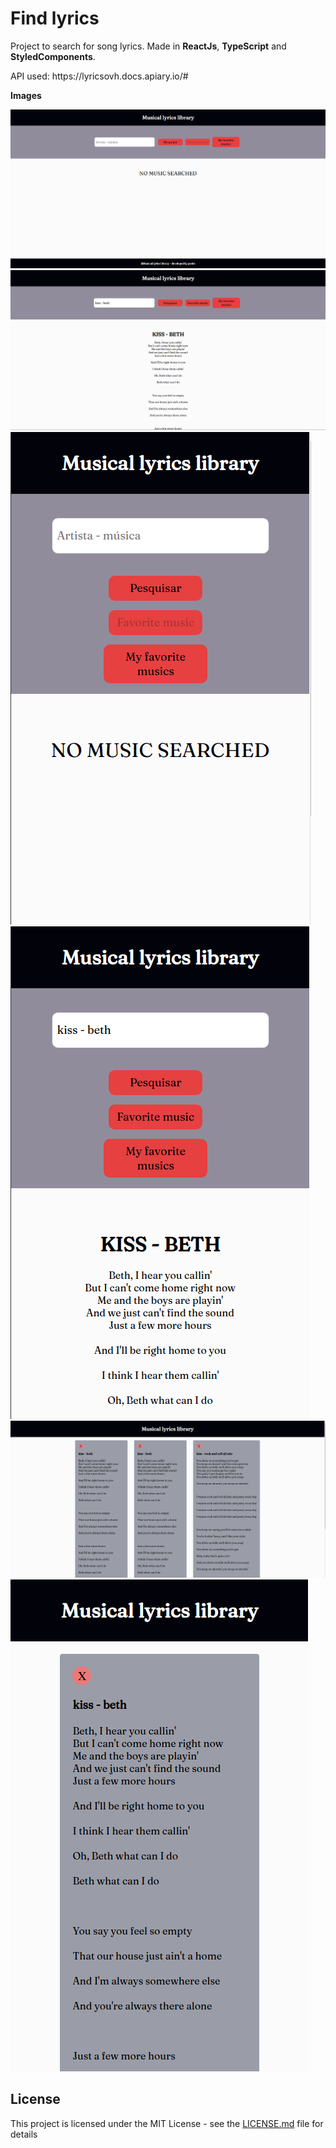 <h1>Find lyrics</h1>

<p>Project to search for song lyrics. Made in <b>ReactJs</b>, <b>TypeScript</b> and <b>StyledComponents</b>.</p>

<p>API used: https://lyricsovh.docs.apiary.io/#</p

<p><b>Images</b></p>

<img src="/src/images/ldesktop.png">
<img src="/src/images/ldesktoLyric.png">
<img src="/src/images/lmobile.png">
<img src="/src/images/lmobileLyric.png">
<img src="/src/images/lsaveLyrics.png">
<img src="/src/images/lsaveLyricsMobile.png">

## License

This project is licensed under the MIT License - see the [LICENSE.md](LICENSE.md) file for details

